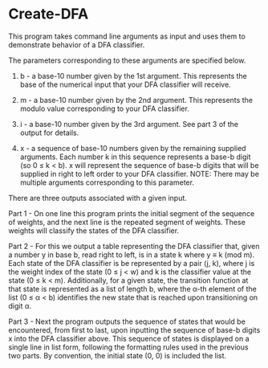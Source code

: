 # Create-DFA
This program takes command line arguments as input and uses them to demonstrate behavior of a DFA classifier.

The parameters corresponding to these arguments are specified below.

1. b - a base-10 number given by the 1st argument. This represents the
base of the numerical input that your DFA classifier will receive.

2. m - a base-10 number given by the 2nd argument. This represents the
modulo value corresponding to your DFA classifier.

3. i - a base-10 number given by the 3rd argument. See part 3 of the
output for details.

4. x - a sequence of base-10 numbers given by the remaining supplied
arguments. Each number k in this sequence represents a base-b digit
(so 0 ≤ k < b). x will represent the sequence of base-b digits that will
be supplied in right to left order to your DFA classifier. NOTE: There
may be multiple arguments corresponding to this parameter.

There are three outputs associated with a given input. 

Part 1 - On one line this program prints the initial segment of the sequence 
of weights, and the next line is the repeated segment of weights. These 
weights will classify the states of the DFA classifier.

Part 2 - For this we output a table representing the DFA classifier that, 
given a number y in base b, read right to left, is in a state k 
where y ≡ k (mod m). Each state of the DFA classifier is be represented 
by a pair (j, k), where j is the weight index of the state (0 ≤ j < w) 
and k is the classifier value at the state (0 ≤ k < m). Additionally, 
for a given state, the transition function at that state is represented
as a list of length b, where the α-th element of the list (0 ≤ α < b) 
identifies the new state that is reached upon transitioning on digit α.

Part 3 - Next the program outputs the sequence of states that
would be encountered, from first to last, upon inputting the sequence
of base-b digits x into the DFA classifier above. This sequence of states
is displayed on a single line in list form, following the formatting
rules used in the previous two parts. By convention, the initial state
(0, 0) is included the list.
